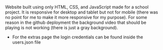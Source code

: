 Website built using only HTML, CSS, and JavaScript made for a school project. It is responsive for desktop and tablet but not for mobile (there was no point for me to make it more responsive for my purpose). For some reason in the github deployment the background video that should be playing is not working (there is just a gray background). 
- For the extras page the login credentials can be found inside the users.json file
